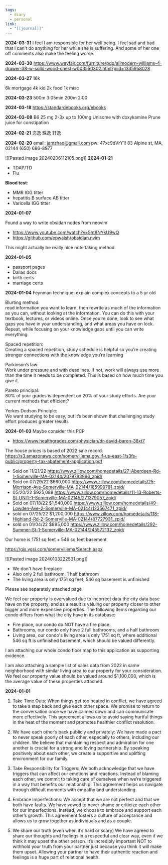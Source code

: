 ```yaml
---
tags:
  - diary
  - personal
link:
  - "[[journal]]"
---
```


**2024-03-31**
I feel I am responsible for her well being. I feel sad and bad that I can't do anything for her while she is suffering.
And some of her one off comments also make the feeling worse.

**2024-03-30**
https://www.wayfair.com/furniture/pdp/allmodern-williams-4-drawer-38-w-solid-wood-chest-w003550302.html?piid=1335958028

**2024-03-27**
16k

6k mortgage 
4k kid
2k food
1k misc



**2024-03-23**
500m 3:05min
200m 2:00

**2024-03-18**
https://standardebooks.org/ebooks

**2024-03-08**
B6 25 mg 2-3x up to 100mg
Unisome with doxykamine 
Prune juice for constipation

**2024-02-21**
恣逸
珠逸
轩逸

**2024-02-20**
email: jamzhao@gmail.com
pw: 47xc9dVrY1!
83 Alpine st, MA, 02144
(650) 686-8977


![[Pasted image 20240206112105.png]]
**2024-01-21**
- TDAP/TD
- Flu

**Blood test**:
- MMR IGG titter
- hepatitis B surface AB titter
- Varicella IGG titter 

**2024-01-07**

Found a way to write obsidan nodes from neovim
- https://www.youtube.com/watch?v=5ht8NYkU9wQ
- https://github.com/epwalsh/obsidian.nvim

This might actually be really nice note taking method.

**2024-01-05**
- passport pages
- Dallas docs
- birth certs
- marriage certs

**2024-01-04**
Feynman technique: explain complex concepts to a 5 yr old  
  
Blurting method:  
read information you want to learn, then rewrite as much of the information as you can, without looking at the information. You can do this with your textbook, lectures, or videos online. Once you’re done, look to see what gaps you have in your understanding, and what areas you have on lock. Repeat, while focusing on your knowledge gaps until you can write everything.  
  
Spaced repetition:  
Creating a spaced repetition, study schedule is helpful so you’re creating stronger connections with the knowledge you’re learning  
  
Parkinson’s law:  
Work under pressure and with deadlines. If not, work will always use more than the time it needs to be completed. This is based on how much time you give it.  
  
Pareto principal:  
80% of your grades is dependent on 20% of your study efforts. Are your current methods that efficient?  
  
Yerkes Dodson Principle:  
We want studying to be easy, but it’s been shown that challenging study effort produces greater results

**2024-01-03**
Maybe consider this PCP
- https://www.healthgrades.com/physician/dr-david-baron-38xt7

The house prices is based of 2022 sale record.
https://s3.amazonaws.com/somervillema.gov.if-us-east-1/s3fs-public/property-tax-abatement-application.pdf
- Sold on 11/21/22 https://www.zillow.com/homedetails/27-Aberdeen-Rd-1-Somerville-MA-02144/2079783896_zpid/
- Sold on 07/29/22 $660,000 https://www.zillow.com/homedetails/25-Morrison-Ave-Somerville-MA-02144/165999781_zpid/
- 05/20/22 $925,088 https://www.zillow.com/homedetails/11-13-Roberts-St-UNIT-1-Somerville-MA-02145/271379057_zpid/
- Sold on 07/18/22 $1,540,000 https://www.zillow.com/homedetails/49-Lowden-Ave-2-Somerville-MA-02144/123567471_zpid/
- sold on 07/25/22 $1,200,000 https://www.zillow.com/homedetails/118-Highland-Rd-2-Somerville-MA-02144/87727931_zpid/
- sold on 01/04/22 $895,000 https://www.zillow.com/homedetails/292-Summer-St-1-Somerville-MA-02144/245572132_zpid/

Our home is 1751 sq feet + 546 sq feet basement 

https://gis.vgsi.com/somervillema/Search.aspx

![[Pasted image 20240103222531.png]]

- We don't have fireplace
- Also only 2 full bathroom, 1 half bathroom
- The living area is only 1751 sq feet, 546 sq basement is unfinished

Please see separately attached page

We feel our property is overvalued due to incorrect data the city data base have on the property, and as a result is valuing our property closer to other bigger and more expensive properties.
The following items regarding our condo differs from what the city have in its database:
- Fire place, our condo do NOT have a fire place.
- Bathrooms, our condo only have 2 full bathrooms, and a half bathroom
- Living area, our condo's living area is only 1751 sq ft, where additional 546 sq ft is unfinished basement, which should be valued differently.
 
I am attaching our whole condo floor map to this application as supporting evidence.

I am also attaching a sample list of sales data from 2022 in same neighborhood with similar living area to our property for your consideration. We feel our property value should be valued around $1,100,000, which is the average value of these properties attached.

**2024-01-01**
  
1. Take Time Outs: When things get too heated in conflict, we have agreed to take a step back and give each other space. We promise to return to the conversation once we have calmed down and can communicate more effectively. This agreement allows us to avoid saying hurtful things in the heat of the moment and promotes healthier conflict resolution.  

2. We have each other’s back publicly and privately: We have made a pact to never speak poorly of each other, especially to others, including our children. We believe that maintaining respect and admiration for one another is crucial for a strong and loving partnership. By speaking positively about each other, we create a supportive and uplifting environment for our family.  
  
3. Take Responsibility for Triggers: We both acknowledge that we have triggers that can affect our emotions and reactions. Instead of blaming each other, we commit to taking care of ourselves when we’re triggered in a way that benefits our relationship. This agreement helps us navigate through difficult moments with empathy and understanding.  

4. Embrace Imperfections: We accept that we are not perfect and that we both have faults. We have vowed to never shame or criticize each other for our imperfections. Instead, we choose to embrace and support each other’s growth. This agreement fosters a culture of acceptance and allows us to grow together as individuals and as a couple.  

5. We share our truth (even when it’s hard or scary) We have agreed to share our thoughts and feelings in a respectful and clear way, even if we think it may upset the other person. It’s incredibly important NOT to withhold your truth from your partner just because you think it will make them upset. Allowing your partner to have their authentic reaction and feelings is a huge part of relational health.
